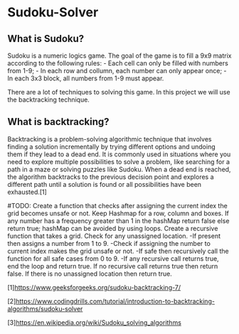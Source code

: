 # Sudoku-Solver
## What is Sudoku?
Sudoku is a numeric logics game.
The goal of the game is to fill a 9x9 matrix according to the following rules:
    - Each cell can only be filled with numbers from 1-9;
    - In each row and collumn, each number can only appear once;
    - In each 3x3 block, all numbers from 1-9 must appear.

There are a lot of techniques to solving this game. In this project we will use the backtracking technique.

## What is backtracking?
Backtracking is a problem-solving algorithmic technique that involves finding a solution incrementally by trying different options and undoing them if they lead to a dead end. It is commonly used in situations where you need to explore multiple possibilities to solve a problem, like searching for a path in a maze or solving puzzles like Sudoku. When a dead end is reached, the algorithm backtracks to the previous decision point and explores a different path until a solution is found or all possibilities have been exhausted.[1]

#TODO: 
    Create a function that checks after assigning the current index the grid becomes unsafe or not. Keep Hashmap for a row, column and boxes. If any number has a frequency greater than 1 in the hashMap return false else return true; hashMap can be avoided by using loops.
    Create a recursive function that takes a grid.
    Check for any unassigned location. 
        -If present then assigns a number from 1 to 9.
        -Check if assigning the number to current index makes the grid unsafe or not. 
        -If safe then recursively call the function for all safe cases from 0 to 9.
        -If any recursive call returns true, end the loop and return true. If no recursive call returns true then return false.
    If there is no unassigned location then return true.

[1]https://www.geeksforgeeks.org/sudoku-backtracking-7/

[2]https://www.codingdrills.com/tutorial/introduction-to-backtracking-algorithms/sudoku-solver

[3]https://en.wikipedia.org/wiki/Sudoku_solving_algorithms
